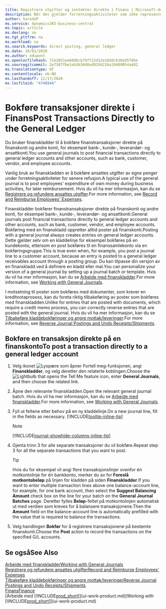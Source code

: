 ```yaml
---
title: Registrere utgifter og inntekter direkte i Finans | Microsoft-dokumentasjon
description: Når det gjelder forretningsaktiviteter som ikke representeres av et dokument i Financials, for eksempel mindre utgifter eller innbetalinger, kan du opprette de relaterte transaksjonene ved å bokføre kladdelinjer på Finanskladd-siden.
author: SorenGP
ms.service: dynamics365-business-central
ms.topic: article
ms.devlang: na
ms.tgt_pltfrm: na
ms.workload: na
ms.search.keywords: direct posting, general ledger
ms.date: 10/01/2020
ms.author: edupont
ms.openlocfilehash: 72e2851ee60d6cb79f722d12e16ddcb30e95fdbe
ms.sourcegitcommit: 2e7307fbe1eb3b34d0ad9356226a19409054a402
ms.translationtype: HT
ms.contentlocale: nb-NO
ms.lasthandoff: 12/17/2020
ms.locfileid: "4746944"
---
```

# <a name="post-transactions-directly-to-the-general-ledger"></a><span data-ttu-id="44519-103">Bokføre transaksjoner direkte i Finans</span><span class="sxs-lookup"><span data-stu-id="44519-103">Post Transactions Directly to the General Ledger</span></span>

<span data-ttu-id="44519-104">Du bruker finanskladder til å bokføre finanstransaksjoner direkte på finanskonti og andre konti, for eksempel bank-, kunde-, leverandør- og ansattkonti.</span><span class="sxs-lookup"><span data-stu-id="44519-104">You use general journals to post financial transactions directly to general ledger accounts and other accounts, such as bank, customer, vendor, and employee accounts.</span></span>  

<span data-ttu-id="44519-105">Vanlig bruk av finanskladden er å bokføre ansattes utgifter av egne penger under forretningsaktiviteter for senere refusjon.</span><span class="sxs-lookup"><span data-stu-id="44519-105">A typical use of the general journal is to post employees' expenditure of own money during business activities, for later reimbursement.</span></span> <span data-ttu-id="44519-106">Hvis du vil ha mer informasjon, kan du se [Registrere og refundere ansattes utgifter](finance-how-record-reimburse-employee-expenses.md).</span><span class="sxs-lookup"><span data-stu-id="44519-106">For more information, see [Record and Reimburse Employees' Expenses](finance-how-record-reimburse-employee-expenses.md).</span></span>

<span data-ttu-id="44519-107">Finanskladder bokfører finanstransaksjoner direkte på finanskonti og andre konti, for eksempel bank-, kunde-, leverandør- og ansattkonti.</span><span class="sxs-lookup"><span data-stu-id="44519-107">General journals post financial transactions directly to general ledger accounts and other accounts, such as bank, customer, vendor, and employee accounts.</span></span> <span data-ttu-id="44519-108">Bokføring med en finanskladd oppretter alltid poster på finanskonti.</span><span class="sxs-lookup"><span data-stu-id="44519-108">Posting with a general journal always creates entries on general ledger accounts.</span></span> <span data-ttu-id="44519-109">Dette gjelder selv om en kladdelinje for eksempel bokføres på en kundekonto, ettersom en post bokføres til en finanssamlekonto via en bokføringsgruppe.</span><span class="sxs-lookup"><span data-stu-id="44519-109">This is true even when, for example, you post a journal line to a customer account, because an entry is posted to a general ledger receivables account through a posting group.</span></span> <span data-ttu-id="44519-110">Du kan tilpasse din versjon av en finanskladd ved å definere en kladd eller mal.</span><span class="sxs-lookup"><span data-stu-id="44519-110">You can personalize your version of a general journal by setting up a journal batch or template.</span></span> <span data-ttu-id="44519-111">Hvis du vil ha mer informasjon, kan du se [Arbeide med finanskladder](ui-work-general-journals.md).</span><span class="sxs-lookup"><span data-stu-id="44519-111">For more information, see [Working with General Journals](ui-work-general-journals.md).</span></span>

<span data-ttu-id="44519-112">I motsetning til poster som bokføres med dokumenter, som krever en kreditnotaprosess, kan du foreta riktig tilbakeføring av poster som bokføres med finanskladden.</span><span class="sxs-lookup"><span data-stu-id="44519-112">Unlike for entries that are posted with documents, which require a credit memo process, you can correctly reverse entries that are posted with the general journal.</span></span> <span data-ttu-id="44519-113">Hvis du vil ha mer informasjon, kan du se [Tilbakeføre kladdebokføringer og angre mottak/leveringer](finance-how-reverse-journal-posting.md).</span><span class="sxs-lookup"><span data-stu-id="44519-113">For more information, see [Reverse Journal Postings and Undo Receipts/Shipments](finance-how-reverse-journal-posting.md).</span></span>

## <a name="to-post-a-transaction-directly-to-a-general-ledger-account"></a><span data-ttu-id="44519-114">Bokføre en transaksjon direkte på en finanskonto</span><span class="sxs-lookup"><span data-stu-id="44519-114">To post a transaction directly to a general ledger account</span></span>

1. <span data-ttu-id="44519-115">Velg ikonet ![Lyspære som åpner Fortell meg-funksjonen](media/ui-search/search_small.png "Fortell hva du vil gjøre"), angi **Finanskladder**, og velg deretter den relaterte koblingen.</span><span class="sxs-lookup"><span data-stu-id="44519-115">Choose the ![Lightbulb that opens the Tell Me feature](media/ui-search/search_small.png "Tell me what you want to do") icon, enter **General Journals**, and then choose the related link.</span></span>
2. <span data-ttu-id="44519-116">Åpne den relevante finanskladden.</span><span class="sxs-lookup"><span data-stu-id="44519-116">Open the relevant general journal batch.</span></span> <span data-ttu-id="44519-117">Hvis du vil ha mer informasjon, kan du se [Arbeide med finanskladder](ui-work-general-journals.md).</span><span class="sxs-lookup"><span data-stu-id="44519-117">For more information, see [Working with General Journals](ui-work-general-journals.md).</span></span>
3. <span data-ttu-id="44519-118">Fyll ut feltene etter behov på en ny kladdelinje.</span><span class="sxs-lookup"><span data-stu-id="44519-118">On a new journal line, fill in the fields as necessary.</span></span> [!INCLUDE[tooltip-inline-tip](includes/tooltip-inline-tip_md.md)]    

    > [!NOTE]
    > [!INCLUDE[journal-showhide-columns-inline-tip](includes/journal-showhide-columns-inline-tip.md)]
4. <span data-ttu-id="44519-119">Gjenta trinn 3 for alle separate transaksjoner du vil bokføre.</span><span class="sxs-lookup"><span data-stu-id="44519-119">Repeat step 3 for all the separate transactions that you want to post.</span></span>

    > [!TIP]  
    > <span data-ttu-id="44519-120">Hvis du for eksempel vil angi flere transaksjonslinjer ovenfor én motkontolinje for én bankkonto, merker du av for **Foreslå motkontobeløp** på linjen for kladden på siden **Finanskladder**.</span><span class="sxs-lookup"><span data-stu-id="44519-120">If you want to enter multiple transaction lines above one balance-account line, for example, for one bank account, then select the **Suggest Balancing Amount** check box on the line for your batch on the **General Journal Batches** page.</span></span> <span data-ttu-id="44519-121">Deretter fylles **Beløp**-feltet på motkontolinjen automatisk ut med verdien som kreves for å balansere transaksjonene.</span><span class="sxs-lookup"><span data-stu-id="44519-121">Then the **Amount** field on the balance-account line is automatically prefilled with the value that is required to balance the transactions.</span></span>
5. <span data-ttu-id="44519-122">Velg handlingen **Bokfør** for å registrere transaksjonene på bestemte finanskonti.</span><span class="sxs-lookup"><span data-stu-id="44519-122">Choose the **Post** action to record the transactions on the specified G/L accounts.</span></span>

## <a name="see-also"></a><span data-ttu-id="44519-123">Se også</span><span class="sxs-lookup"><span data-stu-id="44519-123">See Also</span></span>

[<span data-ttu-id="44519-124">Arbeide med finanskladder</span><span class="sxs-lookup"><span data-stu-id="44519-124">Working with General Journals</span></span>](ui-work-general-journals.md)  
[<span data-ttu-id="44519-125">Registrere og refundere ansattes utgifter</span><span class="sxs-lookup"><span data-stu-id="44519-125">Record and Reimburse Employees' Expenses</span></span>](finance-how-record-reimburse-employee-expenses.md)  
[<span data-ttu-id="44519-126">Tilbakeføre kladdebokføringer og angre mottak/leveringer</span><span class="sxs-lookup"><span data-stu-id="44519-126">Reverse Journal Postings and Undo Receipts/Shipments</span></span>](finance-how-reverse-journal-posting.md)  
[<span data-ttu-id="44519-127">Finans</span><span class="sxs-lookup"><span data-stu-id="44519-127">Finance</span></span>](finance.md)  
<span data-ttu-id="44519-128">[Arbeide med [!INCLUDE[prod_short](includes/prod_short.md)]](ui-work-product.md)</span><span class="sxs-lookup"><span data-stu-id="44519-128">[Working with [!INCLUDE[prod_short](includes/prod_short.md)]](ui-work-product.md)</span></span>  
